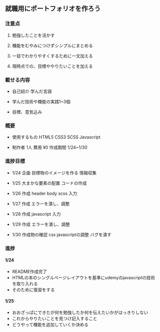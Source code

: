 ## 就職用にポートフォリオを作ろう

### 注意点

1. 勉強したことを活かす

2. 機能をむやみにつけずシンプルにまとめる

3. 一目でわかりやすくするために一文加える

4. 現時点での、目標ややりたいことを加える

### 載せる内容

- 自己紹介 学んだ言語

- 学んだ技術や機能の実践1~3個

- 目標、意気込み

### 概要

- 使用するもの HTML5 CSS3 SCSS Javascript

- 制作者 1人  費用 ¥0  作成期間 1/24~1/30 

### 進捗目標

- 1/24 企画 目標物のイメージを作る 情報収集

- 1/25 大まかな要素の配置 コードの作成

- 1/26 作成 header body scss 入力 
 
- 1/27 作成 エラーを潰し、調整

- 1/28 作成 javascript 入力

- 1/29 作成 エラーを潰し、調整

- 1/30 作成物の確認 css javascriptの調整 バグを潰す

### 進捗


#### 1/24 
- README作成完了  
- HTMLの本のシングルページレイアウトを基準にudemyのjavascriptの技術を取り入れる
- そのために復習をする
#### 1/25 
- おおざっぱにできたが何を勉強したか何を伝えたいかがはっきりしない
- これからやりたいことを見つけ記入すること
- どうやって機能を追加していくか決める

